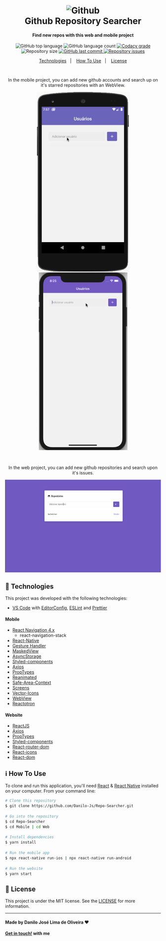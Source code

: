 <h1 align="center">
    <img alt="Github" src="https://github.githubassets.com/images/modules/open_graph/github-octocat.png" width="380" height="180"/>
    <br>
    Github Repository Searcher
</h1>

<h4 align="center">
  Find new repos with this web and mobile project
</h4>

<p align="center">
  <img alt="GitHub top language" src="https://img.shields.io/github/languages/top/Danilo-Js/Repo-Searcher">

  <img alt="GitHub language count" src="https://img.shields.io/github/languages/count/Danilo-Js/Repo-Searcher">

  <a href="https://www.codacy.com?utm_source=github.com&amp;utm_medium=referral&amp;utm_content=Danilo-Js/Repo-Searcher&amp;utm_campaign=Badge_Grade">
    <img alt="Codacy grade" src="https://img.shields.io/codacy/grade/e481e8adf78748609c3a06d7c54dd65d">
  </a>
  
  <img alt="Repository size" src="https://img.shields.io/github/repo-size/Danilo-Js/Repo-Searcher">
  
  <a href="https://img.shields.io/github/repo-size/Danilo-Js/Repo-Searcher/commits/master">
    <img alt="GitHub last commit" src="https://img.shields.io/github/repo-size/Danilo-Js/Repo-Searcher">
  </a>

  <a href="https://img.shields.io/github/issues/Danilo-Js/Repo-Searcher/issues">
    <img alt="Repository issues" src="https://img.shields.io/github/issues/Danilo-Js/Repo-Searcher">
  </a>
</p>

<p align="center" direction="row">
  <a href="#rocket-technologies">Technologies</a>&nbsp;&nbsp;&nbsp;|&nbsp;&nbsp;&nbsp;
  <a href="#information_source-how-to-use">How To Use</a>&nbsp;&nbsp;&nbsp;|&nbsp;&nbsp;&nbsp;
  <a href="#memo-license">License</a>
</p>

</br>

<p align="center">In the mobile project, you can add new github accounts and search up on it's starred repositories with an WebView.</p>
<p align="center">
  <img alt="Android" width="300" src="https://github.com/Danilo-Js/Repo-Searcher/blob/master/Nexus%205%20API%2028.gif">
  <img alt="iOS" width="287" src="https://github.com/Danilo-Js/Repo-Searcher/blob/master/iPhone%2011%20(13.6).gif">
</p>
</br>
<p align="center">In the web project, you can add new github repositories and search upon it's issues.</p>
<p align="center">
   <img alt="Web" width="600" height="300" src="https://github.com/Danilo-Js/Repo-Searcher/blob/master/Web.gif">
</p>

## :rocket: Technologies

This project was developed with the following technologies:
-  [VS Code][vc] with [EditorConfig][vceditconfig], [ESLint][vceslint] and [Prettier][vcprettier]

#### Mobile
-  [React Navigation 4.x](https://reactnavigation.org/docs/4.x/getting-started/)
    - react-navigation-stack
-  [React-Native](https://facebook.github.io/react-native/)
-  [Gesture Handler](https://kmagiera.github.io/react-native-gesture-handler/)
-  [MaskedView](https://github.com/react-native-community/react-native-masked-view)
-  [AsyncStorage](https://github.com/react-native-community/async-storage)
-  [Styled-components](https://www.styled-components.com/)
-  [Axios](https://www.npmjs.com/package/react-native-axios)
-  [PropTypes](https://github.com/facebook/prop-types)
-  [Reanimated](https://github.com/software-mansion/react-native-reanimated)
-  [Safe-Area-Context](https://github.com/th3rdwave/react-native-safe-area-context)
-  [Screens](https://github.com/software-mansion/react-native-screens)
-  [Vector-Icons](https://github.com/oblador/react-native-vector-icons)
-  [WebView](https://github.com/react-native-community/react-native-webview)
-  [Reactotron](https://github.com/infinitered/reactotron)

#### Website
-  [ReactJS](https://reactjs.org)
-  [Axios](https://www.npmjs.com/package/react-native-axios)
-  [PropTypes](https://github.com/facebook/prop-types)
-  [Styled-components](https://www.styled-components.com/)
-  [React-router-dom](https://reactrouter.com)
-  [React-icons](https://react-icons.github.io/react-icons/)
-  [React-dom](reactjs.org/docs/react-dom.html)

## :information_source: How To Use

To clone and run this application, you'll need [React](https://reactjs.org/docs/getting-started.html) & [React Native](https://reactnative.dev/docs/getting-started) installed on your computer. From your command line:

```bash
# Clone this repository
$ git clone https://github.com/Danilo-Js/Repo-Searcher.git

# Go into the repository
$ cd Repo-Searcher
$ cd Mobile | cd Web

# Install dependencies
$ yarn install

# Run the mobile app
$ npx react-native run-ios | npx react-native run-android

# Run the website
$ yarn start
```

## :memo: License
This project is under the MIT license. See the [LICENSE](https://github.com/Danilo-Js/Repo-Searcher/blob/master/LICENSE) for more information.

---

#### Made by Danilo José Lima de Oliveira ♥ 
#### [Get in touch!](https://www.linkedin.com/in/danilo-js/) with me 

[vc]: https://code.visualstudio.com/
[vceditconfig]: https://marketplace.visualstudio.com/items?itemName=EditorConfig.EditorConfig
[vceslint]: https://marketplace.visualstudio.com/items?itemName=dbaeumer.vscode-eslint
[vcprettier]: https://marketplace.visualstudio.com/items?itemName=esbenp.prettier-vscode
